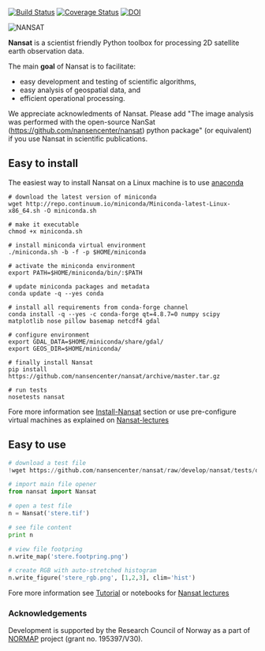 [![Build Status](https://travis-ci.org/nansencenter/nansat.svg?branch=master)](https://travis-ci.org/nansencenter/nansat)
[![Coverage Status](https://coveralls.io/repos/nansencenter/nansat/badge.svg?branch=master)](https://coveralls.io/r/nansencenter/nansat)
[![DOI](https://zenodo.org/badge/DOI/10.5281/zenodo.59998.svg)](https://doi.org/10.5281/zenodo.59998)

![NANSAT](http://nansencenter.github.io/nansat/images/nansat_logo.png)

**Nansat** is a scientist friendly Python toolbox for processing 2D satellite earth observation data.

The main **goal** of Nansat is to facilitate:

* easy development and testing of scientific algorithms,
* easy analysis of geospatial data, and
* efficient operational processing.

We appreciate acknowledments of Nansat. Please add "The image analysis was performed with
the open-source NanSat (https://github.com/nansencenter/nansat) python package" (or equivalent)
if you use Nansat in scientific publications.

## Easy to install
The easiest way to install Nansat on a Linux machine is to use [anaconda](http://docs.continuum.io/anaconda/index)
```
# download the latest version of miniconda
wget http://repo.continuum.io/miniconda/Miniconda-latest-Linux-x86_64.sh -O miniconda.sh

# make it executable
chmod +x miniconda.sh

# install miniconda virtual environment
./miniconda.sh -b -f -p $HOME/miniconda

# activate the miniconda environment
export PATH=$HOME/miniconda/bin/:$PATH

# update miniconda packages and metadata
conda update -q --yes conda

# install all requirements from conda-forge channel
conda install -q --yes -c conda-forge qt=4.8.7=0 numpy scipy matplotlib nose pillow basemap netcdf4 gdal

# configure environment
export GDAL_DATA=$HOME/miniconda/share/gdal/
export GEOS_DIR=$HOME/miniconda/

# finally install Nansat
pip install https://github.com/nansencenter/nansat/archive/master.tar.gz

# run tests
nosetests nansat
```
Fore more information see [Install-Nansat](https://github.com/nansencenter/nansat/wiki/Install-Nansat) section or
use pre-configure virtual machines as explained on [Nansat-lectures](https://github.com/nansencenter/nansat-lectures)

## Easy to use
```Python
# download a test file
!wget https://github.com/nansencenter/nansat/raw/develop/nansat/tests/data/stere.tif

# import main file opener
from nansat import Nansat

# open a test file
n = Nansat('stere.tif')

# see file content
print n

# view file footpring
n.write_map('stere.footpring.png')

# create RGB with auto-stretched histogram
n.write_figure('stere_rgb.png', [1,2,3], clim='hist')
```
Fore more information see [Tutorial](https://github.com/nansencenter/nansat/wiki/Tutorial) or notebooks for [Nansat lectures](https://github.com/nansencenter/nansat-lectures/tree/master/notebooks)

### Acknowledgements
Development is supported by the Research Council of Norway as a part of [NORMAP](https://normap.nersc.no/) project (grant no. 195397/V30).
